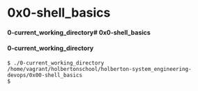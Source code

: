 # 0x0-shell_basics

#### 0-current_working_directory# 0x0-shell_basics

#### 0-current_working_directory
```
$ ./0-current_working_directory 
/home/vagrant/holbertonschool/holberton-system_engineering-devops/0x00-shell_basics
$
``` 